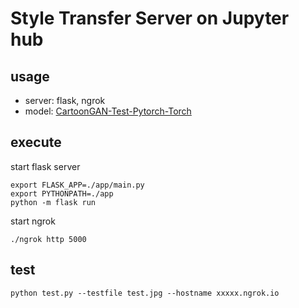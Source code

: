 # Style Transfer Server on Jupyter hub

## usage

* server: flask, ngrok
* model: [CartoonGAN-Test-Pytorch-Torch](https://github.com/Yijunmaverick/CartoonGAN-Test-Pytorch-Torch)

## execute

start flask server

    export FLASK_APP=./app/main.py
    export PYTHONPATH=./app
    python -m flask run

start ngrok

    ./ngrok http 5000


## test

    python test.py --testfile test.jpg --hostname xxxxx.ngrok.io


